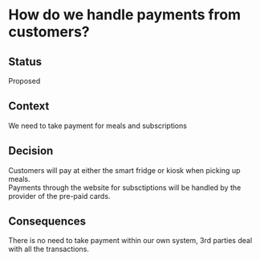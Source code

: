 # How do we handle payments from customers?

## Status
Proposed

## Context
We need to take payment for meals and subscriptions

## Decision
Customers will pay at either the smart fridge or kiosk when picking up meals.  
Payments through the website for subsctiptions will be handled by the provider of the pre-paid cards.

## Consequences
There is no need to take payment within our own system, 3rd parties deal with all the transactions.
